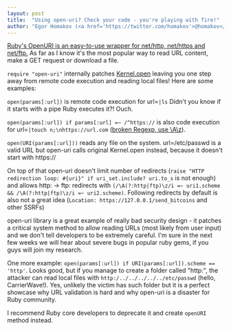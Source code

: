 ```yaml
---
layout: post
title:  "Using open-uri? Check your code - you're playing with fire!"
author: "Egor Homakov (<a href='https://twitter.com/homakov'>@homakov</a>)"
---
```


<a href="https://ruby-doc.org//stdlib-1.9.3/libdoc/open-uri/rdoc/OpenURI.html">Ruby's OpenURI is an easy-to-use wrapper for net/http, net/https and net/ftp.</a> As far as I know it's the most popular way to read URL content, make a GET request or download a file. 

`require "open-uri"` internally patches <a href="https://ruby-doc.org//core-2.2.0/Kernel.html#method-i-open">Kernel.open</a> leaving you one step away from remote code execution and reading local files! Here are some examples:

`open(params[:url])` is remote code execution for url=`|ls` Didn't you know if it starts with a pipe Ruby executes it?! Ouch.

`open(params[:url]) if params[:url] =~ /^https://` is also code execution for url=`|touch n;\nhttps://url.com` (<a href="https://homakov.blogspot.com/2012/05/saferweb-injects-in-various-ruby.html">broken Regexp, use \A\z</a>).

`open(URI(params[:url]))` reads any file on the system. url=/etc/passwd is a valid URL but open-uri calls original Kernel.open instead, because it doesn't start with https://

On top of that open-uri doesn't limit number of redirects (`raise "HTTP redirection loop: #{uri}" if uri_set.include? uri.to_s` is not enough) and allows http: -> ftp: redirects with `(/\A(?:http|ftp)\z/i =~ uri1.scheme && /\A(?:http|ftp)\z/i =~ uri2.scheme)`. Following redirects by default is also not a great idea (`Location: https://127.0.0.1/send_bitcoins` and other SSRFs)

open-uri library is a great example of really bad security design - it patches a critical system method to allow reading URLs (most likely from user input) and we don't tell developers to be extremely careful. I'm sure in the next few weeks we will hear about severe bugs in popular ruby gems, if you guys will join my research.

One more example: `open(params[:url]) if URI(params[:url]).scheme == 'http'`. Looks good, but if you manage to create a folder called "http:", the attacker can read local files with `http:/../../../../../etc/passwd` (hello, CarrierWave!). Yes, unlikely the victim has such folder but it is a perfect showcase why URL validation is hard and why open-uri is a disaster for Ruby community.

I recommend Ruby core developers to deprecate it and create `openURI` method instead.